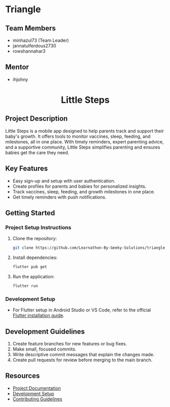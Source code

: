 
# Triangle

## Team Members
- minhazul73 (Team Leader)
- jannatulferdous2730
- rowshannahar3

## Mentor
- ihjohny


[//]: # (<center><h1>Little Steps <img src="assets/img.png" alt="Project Logo" style="vertical-align: middle; width: 50px;"/></h1></center>)

<center><h1>Little Steps </h1></center>



## Project Description
Little Steps is a mobile app designed to help parents track and support their baby's growth. It offers tools to monitor vaccines, sleep, feeding, and milestones, all in one place. With timely reminders, expert parenting advice, and a supportive community, Little Steps simplifies parenting and ensures babies get the care they need.

## Key Features
- Easy sign-up and setup with user authentication.
- Create profiles for parents and babies for personalized insights.
- Track vaccines, sleep, feeding, and growth milestones in one place.
- Get timely reminders with push notifications.

[//]: # (## Side Features)

[//]: # (- Light and dark mode for user interface personalization.)

[//]: # (- Engaging user experience with animations.)

[//]: # (- Offline access to data for uninterrupted usage.)

[//]: # (- Multi-device synchronization via Firebase.)

## Getting Started
### Project Setup Instructions
1. Clone the repository:
   ```bash
   git clone https://github.com/Learnathon-By-Geeky-Solutions/triangle.git
   ```
2. Install dependencies:
   ```bash
   flutter pub get
3. Run the application:
   ```bash
   flutter run
   ```

### Development Setup
- For Flutter setup in Android Studio or VS Code, refer to the official [Flutter installation guide](https://flutter.dev/docs/get-started/install).

## Development Guidelines
1. Create feature branches for new features or bug fixes.
2. Make small, focused commits.
3. Write descriptive commit messages that explain the changes made.
4. Create pull requests for review before merging to the main branch.

## Resources
- [Project Documentation](docs/)
- [Development Setup](docs/setup.md)
- [Contributing Guidelines](CONTRIBUTING.md)
